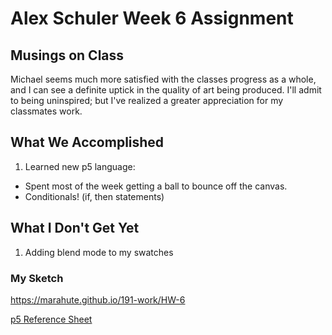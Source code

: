 # Alex Schuler Week 6 Assignment

## Musings on Class
Michael seems much more satisfied with the classes progress as a whole, and I can see a definite uptick in the quality of art being produced. I'll admit to being uninspired; but I've realized a greater appreciation for my classmates work.

## What We Accomplished

1. Learned new p5 language:
* Spent most of the week getting a ball to bounce off the canvas.
* Conditionals! (if, then statements)

## What I Don't Get Yet

1. Adding blend mode to my swatches

### My Sketch
https://marahute.github.io/191-work/HW-6

[p5 Reference Sheet](https://p5js.org/reference/)
